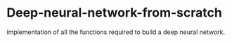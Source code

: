 # Deep-neural-network-from-scratch
 implementation of all the functions required to build a deep neural network.
